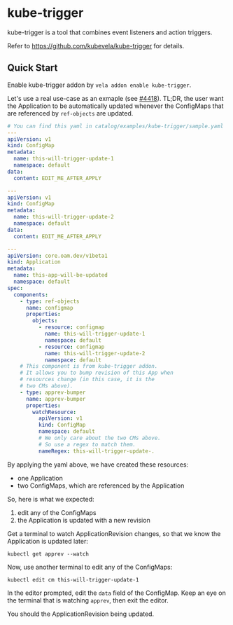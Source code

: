 # kube-trigger

kube-trigger is a tool that combines event listeners and action triggers.

Refer to https://github.com/kubevela/kube-trigger for details.

## Quick Start

Enable kube-trigger addon by `vela addon enable kube-trigger`.

Let's use a real use-case as an exmaple (see [#4418](https://github.com/kubevela/kubevela/issues/4418)). TL;DR, the user want the Application to be automatically
updated whenever the ConfigMaps that are referenced by `ref-objects` are updated.

```yaml
# You can find this yaml in catalog/examples/kube-trigger/sample.yaml
---
apiVersion: v1
kind: ConfigMap
metadata:
  name: this-will-trigger-update-1
  namespace: default
data:
  content: EDIT_ME_AFTER_APPLY

---
apiVersion: v1
kind: ConfigMap
metadata:
  name: this-will-trigger-update-2
  namespace: default
data:
  content: EDIT_ME_AFTER_APPLY

---
apiVersion: core.oam.dev/v1beta1
kind: Application
metadata:
  name: this-app-will-be-updated
  namespace: default
spec:
  components:
    - type: ref-objects
      name: configmap
      properties:
        objects:
          - resource: configmap
            name: this-will-trigger-update-1
            namespace: default
          - resource: configmap
            name: this-will-trigger-update-2
            namespace: default
    # This component is from kube-trigger addon.
    # It allows you to bump revision of this App when
    # resources change (in this case, it is the
    # two CMs above).
    - type: apprev-bumper
      name: apprev-bumper
      properties:
        watchResource:
          apiVersion: v1
          kind: ConfigMap
          namespace: default
          # We only care about the two CMs above.
          # So use a regex to match them.
          nameRegex: this-will-trigger-update-.

```

By applying the yaml above, we have created these resources:

- one Application
- two ConfigMaps, which are referenced by the Application

So, here is what we expected:

1. edit any of the ConfigMaps
2. the Application is updated with a new revision

Get a terminal to watch ApplicationRevision changes, so that we know the Application is updated later:

`kubectl get apprev --watch`

Now, use another terminal to edit any of the ConfigMaps:

`kubectl edit cm this-will-trigger-update-1`

In the editor prompted, edit the `data` field of the ConfigMap. Keep an eye on the terminal that is watching `apprev`, then exit the editor.

You should the ApplicationRevision being updated.
